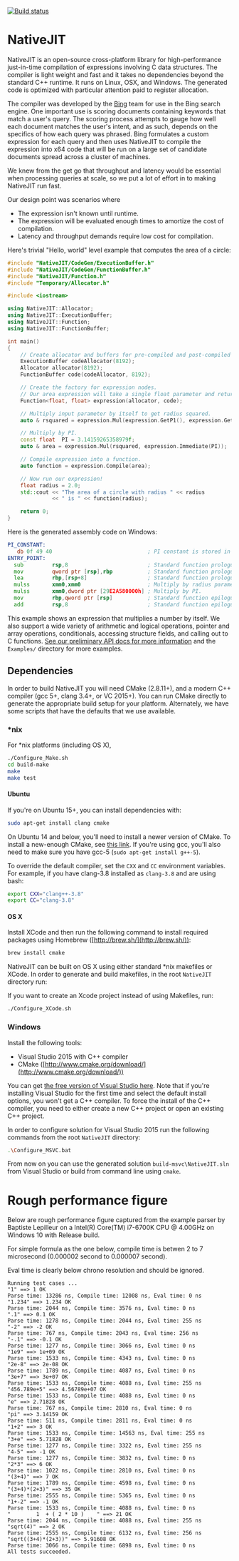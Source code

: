[![Build status](https://ci.appveyor.com/api/projects/status/o957b44rhm8vt24g/branch/master?svg=true)](https://ci.appveyor.com/project/danluu/nativejit/branch/master)

NativeJIT
====

NativeJIT is an open-source cross-platform library for high-performance
just-in-time compilation of expressions involving C data structures.
The compiler is light weight and fast
and it takes no dependencies beyond the standard C++ runtime.
It runs on Linux, OSX, and Windows.
The generated code is optimized with particular attention paid
to register allocation.

The compiler was developed by the [Bing](http://www.bing.com/) team for use in the Bing search engine.
One important use is scoring documents containing keywords that match a user's query.
The scoring process attempts to gauge how well each document matches the user's intent,
and as such, depends on the specifics of how each query was phrased.
Bing formulates a custom expression for each query
and then uses NativeJIT to compile the expression into x64 code that will
be run on a large set of candidate documents spread across a cluster of
machines.

We knew from the get go that throughput and latency
would be essential when processing queries at scale,
so we put a lot of effort in to making NativeJIT run fast.

Our design point was scenarios where

* The expression isn't known until runtime.
* The expression will be evaluated enough times to amortize the cost of compilation.
* Latency and throughput demands require low cost for compilation.


Here's trivial "Hello, world" level example that computes the area of a circle:

```cpp
#include "NativeJIT/CodeGen/ExecutionBuffer.h"
#include "NativeJIT/CodeGen/FunctionBuffer.h"
#include "NativeJIT/Function.h"
#include "Temporary/Allocator.h"

#include <iostream>

using NativeJIT::Allocator;
using NativeJIT::ExecutionBuffer;
using NativeJIT::Function;
using NativeJIT::FunctionBuffer;

int main()
{
    // Create allocator and buffers for pre-compiled and post-compiled code.
    ExecutionBuffer codeAllocator(8192);
    Allocator allocator(8192);
    FunctionBuffer code(codeAllocator, 8192);

    // Create the factory for expression nodes.
    // Our area expression will take a single float parameter and return a float.
    Function<float, float> expression(allocator, code);

    // Multiply input parameter by itself to get radius squared.
    auto & rsquared = expression.Mul(expression.GetP1(), expression.GetP1());

    // Multiply by PI.
    const float  PI = 3.14159265358979f;
    auto & area = expression.Mul(rsquared, expression.Immediate(PI));

    // Compile expression into a function.
    auto function = expression.Compile(area);

    // Now run our expression!
    float radius = 2.0;
    std::cout << "The area of a circle with radius " << radius
              << " is " << function(radius);

    return 0;
}
```

Here is the generated assembly code on Windows:

```asm
PI_CONSTANT:
   db 0f 49 40                              ; PI constant is stored in memory.
ENTRY_POINT:
  sub         rsp,8                         ; Standard function prologue.
  mov         qword ptr [rsp],rbp           ; Standard function prologue.
  lea         rbp,[rsp+8]                   ; Standard function prologue.
  mulss       xmm0,xmm0                     ; Multiply by radius parameter by itself.
  mulss       xmm0,dword ptr [29E2A580000h] ; Multiply by PI.
  mov         rbp,qword ptr [rsp]           ; Standard function epilogue.
  add         rsp,8                         ; Standard function epilogue.
```


This example shows an expression that multiplies a number by itself.
We also support a wide variety of arithmetic and logical operations, pointer and array operations, conditionals, accessing structure fields, and calling out to C functions.
[See our preliminary API docs for more information](http://bitfunnel.org/getting-started-with-nativejit/) and the `Examples/` directory for more examples.


Dependencies
------------

In order to build NativeJIT you will need CMake (2.8.11+), and a modern C++
compiler (gcc 5+, clang 3.4+, or VC 2015+). You can run CMake directly to generate the appropriate build setup for your platform. Alternately, we have some scripts that have the defaults that we use available.

### *nix

For *nix platforms (including OS X),

```sh
./Configure_Make.sh
cd build-make
make
make test
```

#### Ubuntu

If you're on Ubuntu 15+, you can install dependencies with:

```sh
sudo apt-get install clang cmake
```

On Ubuntu 14 and below, you'll need to install a newer version of CMake. To
install a new-enough CMake, see [this link](http://askubuntu.com/questions/610291/how-to-install-cmake-3-2-on-ubuntu-14-04).
If you're using gcc, you'll also need to make sure you have gcc-5 (`sudo apt-get install g++-5`).

To override the default compiler, set the `CXX` and `CC` environment variables.
For example, if you have clang-3.8 installed as `clang-3.8` and are using bash:

```sh
export CXX="clang++-3.8"
export CC="clang-3.8"
```

#### OS X

Install XCode and then run the following command to install required packages
using Homebrew ([http://brew.sh/](http://brew.sh/)):

```sh
brew install cmake
```

NativeJIT can be built on OS X using either standard \*nix makefiles or XCode.
In order to generate and build makefiles, in the root `NativeJIT` directory run:

If you want to create an Xcode project instead of using Makefiles, run:

```sh
./Configure_XCode.sh
```

### Windows

Install the following tools:

- Visual Studio 2015 with C++ compiler
- CMake ([http://www.cmake.org/download/](http://www.cmake.org/download/))

You can get [the free version of Visual Studio here](https://www.visualstudio.com/en-us/products/visual-studio-community-vs.aspx).
Note that if you're installing Visual Studio for the first time and select the
default install options, you won't get a C++ compiler. To force the install of
the C++ compiler, you need to either create a new C++ project or open an
existing C++ project.

In order to configure solution for Visual Studio 2015 run the following
commands from the root `NativeJIT` directory:

```sh
.\Configure_MSVC.bat
```

From now on you can use the generated solution `build-msvc\NativeJIT.sln` from Visual Studio
or build from command line using `cmake`.

# Rough performance figure

Below are rough performance figure captured from the example parser by Baptiste Lepilleur on a Intel(R) Core(TM) i7-6700K CPU @ 4.00GHz on Windows 10 with Release build. 

For simple formula as the one below, compile time is betwen 2 to 7 microsecond (0.000002 second to 0.000007 second).

Eval time is clearly below chrono resolution and should be ignored.

```
Running test cases ...
"1" ==> 1 OK
Parse time: 13286 ns, Compile time: 12008 ns, Eval time: 0 ns
"1.234" ==> 1.234 OK
Parse time: 2044 ns, Compile time: 3576 ns, Eval time: 0 ns
".1" ==> 0.1 OK
Parse time: 1278 ns, Compile time: 2044 ns, Eval time: 255 ns
"-2" ==> -2 OK
Parse time: 767 ns, Compile time: 2043 ns, Eval time: 256 ns
"-.1" ==> -0.1 OK
Parse time: 1277 ns, Compile time: 3066 ns, Eval time: 0 ns
"1e9" ==> 1e+09 OK
Parse time: 1533 ns, Compile time: 4343 ns, Eval time: 0 ns
"2e-8" ==> 2e-08 OK
Parse time: 1789 ns, Compile time: 4087 ns, Eval time: 0 ns
"3e+7" ==> 3e+07 OK
Parse time: 1533 ns, Compile time: 4088 ns, Eval time: 255 ns
"456.789e+5" ==> 4.56789e+07 OK
Parse time: 1533 ns, Compile time: 4088 ns, Eval time: 0 ns
"e" ==> 2.71828 OK
Parse time: 767 ns, Compile time: 2810 ns, Eval time: 0 ns
"pi" ==> 3.14159 OK
Parse time: 511 ns, Compile time: 2811 ns, Eval time: 0 ns
"1+2" ==> 3 OK
Parse time: 1533 ns, Compile time: 14563 ns, Eval time: 255 ns
"3+e" ==> 5.71828 OK
Parse time: 1277 ns, Compile time: 3322 ns, Eval time: 255 ns
"4-5" ==> -1 OK
Parse time: 1277 ns, Compile time: 3832 ns, Eval time: 0 ns
"2*3" ==> 6 OK
Parse time: 1022 ns, Compile time: 2810 ns, Eval time: 0 ns
"(3+4)" ==> 7 OK
Parse time: 1789 ns, Compile time: 4598 ns, Eval time: 0 ns
"(3+4)*(2+3)" ==> 35 OK
Parse time: 2555 ns, Compile time: 5365 ns, Eval time: 0 ns
"1+-2" ==> -1 OK
Parse time: 1533 ns, Compile time: 4088 ns, Eval time: 0 ns
"        1  + ( 2 * 10 )    " ==> 21 OK
Parse time: 2044 ns, Compile time: 4088 ns, Eval time: 255 ns
"sqrt(4)" ==> 2 OK
Parse time: 2555 ns, Compile time: 6132 ns, Eval time: 256 ns
"sqrt((3+4)*(2+3))" ==> 5.91608 OK
Parse time: 3066 ns, Compile time: 6898 ns, Eval time: 0 ns
All tests succeeded.
```